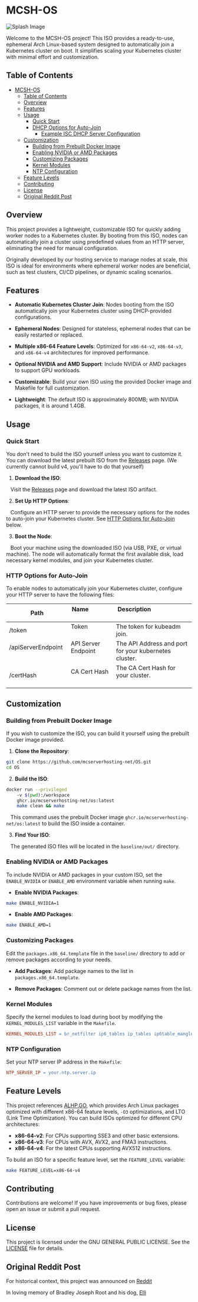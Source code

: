 # MCSH-OS

![Splash Image](https://github.com/mcserverhosting-net/OS/blob/main/baseline/syslinux/splash.png?raw=true)

Welcome to the MCSH-OS project! This ISO provides a ready-to-use, ephemeral Arch Linux-based system designed to automatically join a Kubernetes cluster on boot. It simplifies scaling your Kubernetes cluster with minimal effort and customization.

## Table of Contents

- [MCSH-OS](#mcsh-os)
  - [Table of Contents](#table-of-contents)
  - [Overview](#overview)
  - [Features](#features)
  - [Usage](#usage)
    - [Quick Start](#quick-start)
    - [DHCP Options for Auto-Join](#dhcp-options-for-auto-join)
      - [Example ISC DHCP Server Configuration](#example-isc-dhcp-server-configuration)
  - [Customization](#customization)
    - [Building from Prebuilt Docker Image](#building-from-prebuilt-docker-image)
    - [Enabling NVIDIA or AMD Packages](#enabling-nvidia-or-amd-packages)
    - [Customizing Packages](#customizing-packages)
    - [Kernel Modules](#kernel-modules)
    - [NTP Configuration](#ntp-configuration)
  - [Feature Levels](#feature-levels)
  - [Contributing](#contributing)
  - [License](#license)
  - [Original Reddit Post](#original-reddit-post)

## Overview

This project provides a lightweight, customizable ISO for quickly adding worker nodes to a Kubernetes cluster. By booting from this ISO, nodes can automatically join a cluster using predefined values from an HTTP server, eliminating the need for manual configuration.

Originally developed by our hosting service to manage nodes at scale, this ISO is ideal for environments where ephemeral worker nodes are beneficial, such as test clusters, CI/CD pipelines, or dynamic scaling scenarios.

## Features

- **Automatic Kubernetes Cluster Join**: Nodes booting from the ISO automatically join your Kubernetes cluster using DHCP-provided configurations.

- **Ephemeral Nodes**: Designed for stateless, ephemeral nodes that can be easily restarted or replaced.

- **Multiple x86-64 Feature Levels**: Optimized for `x86-64-v2`, `x86-64-v3`, and `x86-64-v4` architectures for improved performance.

- **Optional NVIDIA and AMD Support**: Include NVIDIA or AMD packages to support GPU workloads.

- **Customizable**: Build your own ISO using the provided Docker image and Makefile for full customization.

- **Lightweight**: The default ISO is approximately 800MB; with NVIDIA packages, it is around 1.4GB.

## Usage

### Quick Start

You don't need to build the ISO yourself unless you want to customize it. You can download the latest prebuilt ISO from the [Releases](https://github.com/mcserverhosting-net/OS/releases) page. (We currently cannot build v4, you'll have to do that yourself)

1. **Download the ISO**:

   Visit the [Releases](https://github.com/mcserverhosting-net/OS/releases) page and download the latest ISO artifact.

2. **Set Up HTTP Options**:

   Configure an HTTP server to provide the necessary options for the nodes to auto-join your Kubernetes cluster. See [HTTP Options for Auto-Join](#http-options-for-auto-join) below.

3. **Boot the Node**:

   Boot your machine using the downloaded ISO (via USB, PXE, or virtual machine). The node will automatically format the first available disk, load necessary kernel modules, and join your Kubernetes cluster.

### HTTP Options for Auto-Join

To enable nodes to automatically join your Kubernetes cluster, configure your HTTP server to have the following files:

| Path | Name                        | Description                                                |
|-------------|-----------------------------|------------------------------------------------------------|
| /token       | Token                | The token for kubeadm join.                                   |
| /apiServerEndpoint      | API Server Endpoint                     | The API Address and port for your kubernetes cluster.                             |
| /certHash       | CA Cert Hash        | The CA Cert Hash for your cluster.                                         |
## Customization

### Building from Prebuilt Docker Image

If you wish to customize the ISO, you can build it yourself using the prebuilt Docker image provided.

1. **Clone the Repository**:

```bash
git clone https://github.com/mcserverhosting-net/OS.git
cd OS
```

2. **Build the ISO**:

```bash
docker run --privileged
    -v $(pwd):/workspace
    ghcr.io/mcserverhosting-net/os:latest
    make clean && make
```
   This command uses the prebuilt Docker image `ghcr.io/mcserverhosting-net/os:latest` to build the ISO inside a container.

3. **Find Your ISO**:

   The generated ISO files will be located in the `baseline/out/` directory.

### Enabling NVIDIA or AMD Packages

To include NVIDIA or AMD packages in your custom ISO, set the `ENABLE_NVIDIA` or `ENABLE_AMD` environment variable when running `make`.

- **Enable NVIDIA Packages**:

```bash
make ENABLE_NVIDIA=1
```

- **Enable AMD Packages**:

```bash
make ENABLE_AMD=1
```

### Customizing Packages

Edit the `packages.x86_64.template` file in the `baseline/` directory to add or remove packages according to your needs.

- **Add Packages**: Add package names to the list in `packages.x86_64.template`.

- **Remove Packages**: Comment out or delete package names from the list.

### Kernel Modules

Specify the kernel modules to load during boot by modifying the `KERNEL_MODULES_LIST` variable in the `Makefile`.

```makefile
KERNEL_MODULES_LIST = br_netfilter ip6_tables ip_tables ip6table_mangle ip6table_raw ip6table_filter xt_socket erofs
```

### NTP Configuration

Set your NTP server IP address in the `Makefile`:

```makefile
NTP_SERVER_IP = your.ntp.server.ip
```

## Feature Levels

This project references [ALHP.GO](https://somegit.dev/ALHP/ALHP.GO), which provides Arch Linux packages optimized with different x86-64 feature levels, `-O3` optimizations, and LTO (Link Time Optimization). You can build ISOs optimized for different CPU architectures:

- **x86-64-v2**: For CPUs supporting SSE3 and other basic extensions.
- **x86-64-v3**: For CPUs with AVX, AVX2, and FMA3 instructions.
- **x86-64-v4**: For the latest CPUs supporting AVX512 instructions.

To build an ISO for a specific feature level, set the `FEATURE_LEVEL` variable:

```bash
make FEATURE_LEVEL=x86-64-v4
```

## Contributing

Contributions are welcome! If you have improvements or bug fixes, please open an issue or submit a pull request.

## License

This project is licensed under the GNU GENERAL PUBLIC LICENSE. See the [LICENSE](LICENSE) file for details.

## Original Reddit Post

For historical context, this project was announced on [Reddit](https://www.reddit.com/r/kubernetes/comments/zjk605/releasing_our_kubeadmbased_os_to_the_public/)

In loving memory of Bradley Joseph Root and his dog, [Elli](https://kubernetes.io/blog/2024/08/13/kubernetes-v1-31-release/)
